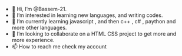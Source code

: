 - 👋 Hi, I’m @Bassem-21.
- 👀 I’m interested in learning new languages, and writing codes.
- 🌱 I’m currently learning javascript , and then c++ , c# , paython and more other languages.  
- 💞️ I’m looking to collaborate on a HTML CSS project to get more and more experience. 
- 📫 How to reach me check my account

<!---
Bassem-21/Bassem-21 is a ✨ special ✨ repository because its `README.md` (this file) appears on your GitHub profile.
You can click the Preview link to take a look at your changes.
--->
